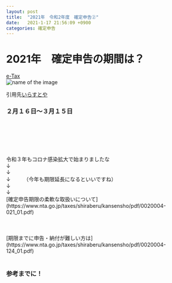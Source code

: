 ```yaml
---
layout: post
title:  "2021年　令和2年度　確定申告②"
date:   2021-1-17 21:56:09 +0900
categories: 確定申告
---
```


<h1>2021年　確定申告の期間は？</h1>

[e-Tax](https://www.keisan.nta.go.jp/kyoutu/ky/sm/top#bsctrl)<br>
![name of the image](https://se8move.github.io/blog/img/20210117.png)



引用先[いらすとや](https://www.irasutoya.com/2021/01/doflamingo.html)

<h3>２月１６日～３月１５日
</h3>
<br>
<br>
<h5></h5>
<br>
<br>
令和３年もコロナ感染拡大で始まりましたな<br>
↓<br>
↓<br>
↓　　　（今年も期限延長になるといいですね）<br>
↓<br>
↓<br>
[確定申告期限の柔軟な取扱いについて](https://www.nta.go.jp/taxes/shiraberu/kansensho/pdf/0020004-021_01.pdf)<br>
<br>
<br>
<br>
[期限までに申告・納付が難しい方は](https://www.nta.go.jp/taxes/shiraberu/kansensho/pdf/0020004-124_01.pdf)<br>
<br>
<h3>参考までに！</h3>
